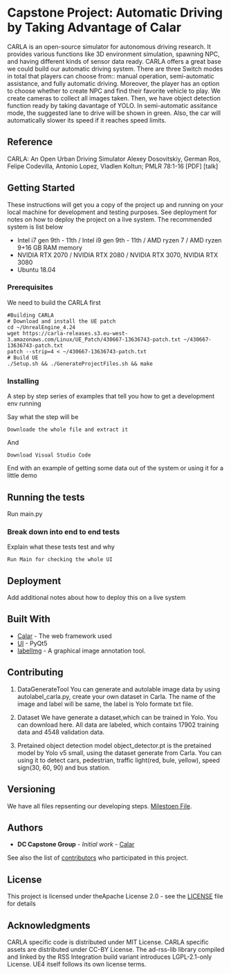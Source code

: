 # Capstone Project: Automatic Driving by Taking Advantage of Calar

CARLA is an open-source simulator for autonomous driving research. It provides various functions like 3D environment simulation, spawning NPC, and having different kinds of sensor data ready. CARLA offers a great base we could build our automatic driving system.
There are three Switch modes in total that players can choose from:: manual operation, semi-automatic assistance, and fully automatic driving. Moreover, the player has an option to choose whether to create NPC and find their favorite vehicle to play. 
We create cameras to collect all images taken. Then, we have object detection function ready by taking davantage of YOLO.
In semi-automatic assitance mode, the suggested lane to drive will be shown in green. Also, the car will automatically slower its speed if it reaches speed limits.

## Reference
CARLA: An Open Urban Driving Simulator
Alexey Dosovitskiy, German Ros, Felipe Codevilla, Antonio Lopez, Vladlen Koltun; PMLR 78:1-16 [PDF] [talk]

## Getting Started

These instructions will get you a copy of the project up and running on your local machine for development and testing purposes. See deployment for notes on how to deploy the project on a live system. The recommended system is list below
- Intel i7 gen 9th - 11th / Intel i9 gen 9th - 11th / AMD ryzen 7 / AMD ryzen 9+16 GB RAM memory
- NVIDIA RTX 2070 / NVIDIA RTX 2080 / NVIDIA RTX 3070, NVIDIA RTX 3080
- Ubuntu 18.04

### Prerequisites

We need to build the CARLA first

```
#Building CARLA
# Download and install the UE patch  
cd ~/UnrealEngine_4.24
wget https://carla-releases.s3.eu-west-3.amazonaws.com/Linux/UE_Patch/430667-13636743-patch.txt ~/430667-13636743-patch.txt
patch --strip=4 < ~/430667-13636743-patch.txt
# Build UE
./Setup.sh && ./GenerateProjectFiles.sh && make
```

### Installing

A step by step series of examples that tell you how to get a development env running

Say what the step will be

```
Downloade the whole file and extract it
```

And 

```
Download Visual Studio Code
```

End with an example of getting some data out of the system or using it for a little demo

## Running the tests

Run main.py

### Break down into end to end tests

Explain what these tests test and why

```
Run Main for checking the whole UI
```


## Deployment

Add additional notes about how to deploy this on a live system

## Built With

* [Calar](https://carla.org/) - The web framework used
* [UI](https://pypi.org/project/PyQt5/) - PyQt5
* [labelImg](https://github.com/tzutalin/labelImg) - A graphical image annotation tool.

## Contributing

1. DataGenerateTool
   You can generate and autolable image data by using autolabel_carla.py, create your own dataset in Carla.
   The name of the image and label will be same,  the label is Yolo formate txt file.
   
2. Dataset
   We have generate a dataset,which can be trained in Yolo. You can download here.
   All data are labeled, which contains 17902 training data and 4548 validation data.
   
3. Pretained object detection model
   object_detector.pt is the pretained model by Yolo v5 small, using the dataset generate from Carla.  You can using it to detect cars, pedestrian, traffic light(red, bule, yellow), speed sign(30, 60, 90) and bus station.



## Versioning

We have all files repsenting our developing steps. [Milestoen File](https://github.com/goagain/Alset-Autopilot-System/tree/data-collector/documents). 

## Authors

* **DC Capstone Group** - *Initial work* - [Calar](https://github.com/goagain/Alset-Autopilot-System)

See also the list of [contributors](https://github.com/your/project/contributors) who participated in this project.

## License

This project is licensed under theApache License 2.0  - see the [LICENSE](LICENSE) file for details

## Acknowledgments

CARLA specific code is distributed under MIT License.
CARLA specific assets are distributed under CC-BY License.
The ad-rss-lib library compiled and linked by the RSS Integration build variant introduces LGPL-2.1-only License.
UE4 itself follows its own license terms.
